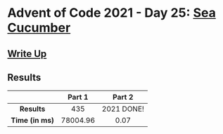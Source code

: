# Advent of Code 2021 - Day 25: [Sea Cucumber](https://adventofcode.com/2021/day/25)

## [Write Up](https://codingap.github.io/advent-of-code/writeups/2021/day25)

## Results

|                  | **Part 1** | **Part 2** |
| :--------------: | :--------: | :--------: |
|   **Results**    | 435 | 2021 DONE! |
| **Time (in ms)** | 78004.96 | 0.07 |
